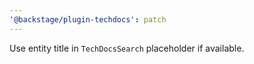 ```yaml
---
'@backstage/plugin-techdocs': patch
---
```


Use entity title in `TechDocsSearch` placeholder if available.
